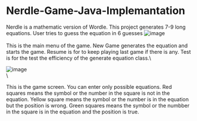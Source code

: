 # Nerdle-Game-Java-Implemantation

Nerdle is a mathematic version of Wordle.
This project generates 7-9 long equations. User tries to guess the equation in 6 guesses
![image](https://user-images.githubusercontent.com/93846663/221898387-052068f4-2cb0-454a-bda4-51c001fe2b9d.png)\
\
This is the main menu of the game. New Game generates the equation and starts the game. Resume is for to keep playing last game if there is any. Test is for the test the efficiency of the generate equation class.\

![image](https://user-images.githubusercontent.com/93846663/221900761-5a201642-968b-4df1-bc3e-54e3d48b766e.png)\
\

This is the game screen. You can enter only possible equations. Red squares means the symbol or the number in the square is not in the equation. Yellow square means the symbol or the number is in the equation but the position is wrong. Green squares means the symbol or the numbber in the square is in the equation and the position is true.



